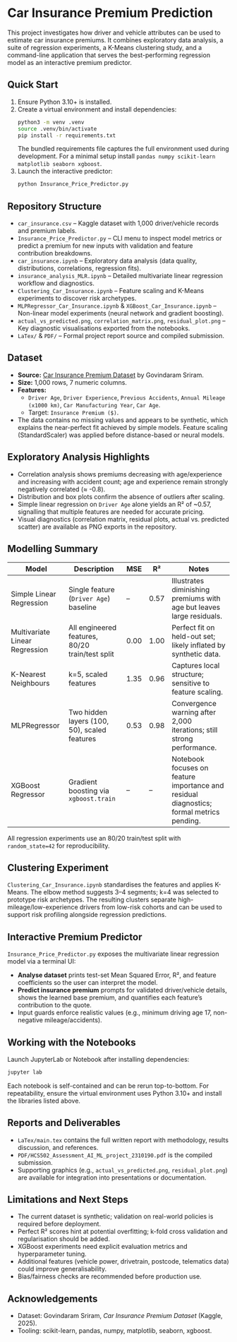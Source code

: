 # Car Insurance Premium Prediction

This project investigates how driver and vehicle attributes can be used to estimate car insurance premiums. It combines exploratory data analysis, a suite of regression experiments, a K-Means clustering study, and a command-line application that serves the best-performing regression model as an interactive premium predictor.

## Quick Start

1. Ensure Python 3.10+ is installed.
2. Create a virtual environment and install dependencies:
   ```bash
   python3 -m venv .venv
   source .venv/bin/activate
   pip install -r requirements.txt
   ```
   The bundled requirements file captures the full environment used during development. For a minimal setup install `pandas numpy scikit-learn matplotlib seaborn xgboost`.
3. Launch the interactive predictor:
   ```bash
   python Insurance_Price_Predictor.py
   ```

## Repository Structure

- `car_insurance.csv` – Kaggle dataset with 1,000 driver/vehicle records and premium labels.
- `Insurance_Price_Predictor.py` – CLI menu to inspect model metrics or predict a premium for new inputs with validation and feature contribution breakdowns.
- `car_insurance.ipynb` – Exploratory data analysis (data quality, distributions, correlations, regression fits).
- `insurance_analysis_MLR.ipynb` – Detailed multivariate linear regression workflow and diagnostics.
- `Clustering_Car_Insurance.ipynb` – Feature scaling and K-Means experiments to discover risk archetypes.
- `MLPRegressor_Car_Insurance.ipynb` & `XGBoost_Car_Insurance.ipynb` – Non-linear model experiments (neural network and gradient boosting).
- `actual_vs_predicted.png`, `correlation_matrix.png`, `residual_plot.png` – Key diagnostic visualisations exported from the notebooks.
- `LaTex/` & `PDF/` – Formal project report source and compiled submission.

## Dataset

- **Source:** [Car Insurance Premium Dataset](https://www.kaggle.com/datasets/govindaramsriram/car-insurance-premium-dataset) by Govindaram Sriram.
- **Size:** 1,000 rows, 7 numeric columns.
- **Features:**
  - `Driver Age`, `Driver Experience`, `Previous Accidents`, `Annual Mileage (x1000 km)`, `Car Manufacturing Year`, `Car Age`.
  - Target: `Insurance Premium ($)`.
- The data contains no missing values and appears to be synthetic, which explains the near-perfect fit achieved by simple models. Feature scaling (StandardScaler) was applied before distance-based or neural models.

## Exploratory Analysis Highlights

- Correlation analysis shows premiums decreasing with age/experience and increasing with accident count; age and experience remain strongly negatively correlated (≈ -0.8).
- Distribution and box plots confirm the absence of outliers after scaling.
- Simple linear regression on `Driver Age` alone yields an R² of ~0.57, signalling that multiple features are needed for accurate pricing.
- Visual diagnostics (correlation matrix, residual plots, actual vs. predicted scatter) are available as PNG exports in the repository.

## Modelling Summary

| Model | Description | MSE | R² | Notes |
| --- | --- | --- | --- | --- |
| Simple Linear Regression | Single feature (`Driver Age`) baseline | – | 0.57 | Illustrates diminishing premiums with age but leaves large residuals. |
| Multivariate Linear Regression | All engineered features, 80/20 train/test split | 0.00 | 1.00 | Perfect fit on held-out set; likely inflated by synthetic data. |
| K-Nearest Neighbours | k=5, scaled features | 1.35 | 0.96 | Captures local structure; sensitive to feature scaling. |
| MLPRegressor | Two hidden layers (100, 50), scaled features | 0.53 | 0.98 | Convergence warning after 2,000 iterations; still strong performance. |
| XGBoost Regressor | Gradient boosting via `xgboost.train` | – | – | Notebook focuses on feature importance and residual diagnostics; formal metrics pending. |

All regression experiments use an 80/20 train/test split with `random_state=42` for reproducibility.

## Clustering Experiment

`Clustering_Car_Insurance.ipynb` standardises the features and applies K-Means. The elbow method suggests 3–4 segments; k=4 was selected to prototype risk archetypes. The resulting clusters separate high-mileage/low-experience drivers from low-risk cohorts and can be used to support risk profiling alongside regression predictions.

## Interactive Premium Predictor

`Insurance_Price_Predictor.py` exposes the multivariate linear regression model via a terminal UI:

- **Analyse dataset** prints test-set Mean Squared Error, R², and feature coefficients so the user can interpret the model.
- **Predict insurance premium** prompts for validated driver/vehicle details, shows the learned base premium, and quantifies each feature’s contribution to the quote.
- Input guards enforce realistic values (e.g., minimum driving age 17, non-negative mileage/accidents).

## Working with the Notebooks

Launch JupyterLab or Notebook after installing dependencies:

```bash
jupyter lab
```

Each notebook is self-contained and can be rerun top-to-bottom. For repeatability, ensure the virtual environment uses Python 3.10+ and install the libraries listed above.

## Reports and Deliverables

- `LaTex/main.tex` contains the full written report with methodology, results discussion, and references.
- `PDF/HCS502_Assessment_AI_ML_project_2310190.pdf` is the compiled submission.
- Supporting graphics (e.g., `actual_vs_predicted.png`, `residual_plot.png`) are available for integration into presentations or documentation.

## Limitations and Next Steps

- The current dataset is synthetic; validation on real-world policies is required before deployment.
- Perfect R² scores hint at potential overfitting; k-fold cross validation and regularisation should be added.
- XGBoost experiments need explicit evaluation metrics and hyperparameter tuning.
- Additional features (vehicle power, drivetrain, postcode, telematics data) could improve generalisability.
- Bias/fairness checks are recommended before production use.

## Acknowledgements

- Dataset: Govindaram Sriram, *Car Insurance Premium Dataset* (Kaggle, 2025).
- Tooling: scikit-learn, pandas, numpy, matplotlib, seaborn, xgboost.

